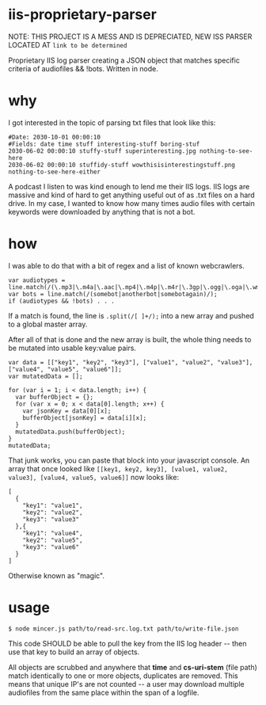 # iis-proprietary-parser

NOTE: THIS PROJECT IS A MESS AND IS DEPRECIATED, NEW ISS PARSER LOCATED AT `link to be determined`

Proprietary IIS log parser creating a JSON object that matches specific criteria of audiofiles &amp;&amp; !bots.  Written in node.

# why
I got interested in the topic of parsing txt files that look like this:

```
#Date: 2030-10-01 00:00:10
#Fields: date time stuff interesting-stuff boring-stuf
2030-06-02 00:00:10 stuffy-stuff superinteresting.jpg nothing-to-see-here
2030-06-02 00:00:10 stuffidy-stuff wowthisisinterestingstuff.png nothing-to-see-here-either
```

A podcast I listen to was kind enough to lend me their IIS logs.
IIS logs are massive and kind of hard to get anything useful out of as .txt files on a hard drive.  In my case, I wanted to know how many times audio files with certain keywords were downloaded by anything that is not a bot.

 

# how
I was able to do that with a bit of regex and a list of known webcrawlers.

```
var audiotypes = line.match(/(\.mp3|\.m4a|\.aac|\.mp4|\.m4p|\.m4r|\.3gp|\.ogg|\.oga|\.wma|\.wav|\.flac)/);
var bots = line.match(/(somebot|anotherbot|somebotagain)/);
if (audiotypes && !bots) . . .  
```

If a match is found, the line is `.split(/[ ]+/);` into a new array and pushed to a global master array.

After all of that is done and the new array is built, the whole thing needs to be mutated into usable key:value pairs.

```
var data = [["key1", "key2", "key3"], ["value1", "value2", "value3"], ["value4", "value5", "value6"]];
var mutatedData = [];
    
for (var i = 1; i < data.length; i++) {
  var bufferObject = {};
  for (var x = 0; x < data[0].length; x++) {
    var jsonKey = data[0][x];
    bufferObject[jsonKey] = data[i][x];
  }
  mutatedData.push(bufferObject);
}
mutatedData;
```

That junk works, you can paste that block into your javascript console.  An array that once looked like `[[key1, key2, key3], [value1, value2, value3], [value4, value5, value6]]` now looks like:


```
[
  {
    "key1": "value1",
    "key2": "value2",
    "key3": "value3"
  },{
    "key1": "value4",
    "key2": "value5",
    "key3": "value6"
  }
]
```

Otherwise known as "magic".

 

# usage
`$ node mincer.js path/to/read-src.log.txt path/to/write-file.json`

This code SHOULD be able to pull the key from the IIS log header -- then use that key to build an array of objects.

All objects are scrubbed and anywhere that **time** and **cs-uri-stem** (file path) match identically to one or more objects, duplicates are removed.
This means that unique IP's are not counted -- a user may download multiple audiofiles from the same place within the span of a logfile.
